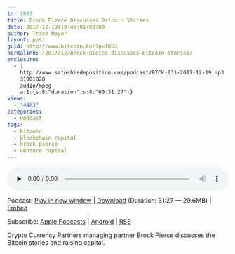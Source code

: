 ```yaml
---
id: 1853
title: Brock Pierce Discusses Bitcoin Stories
date: 2017-12-19T10:46:01+00:00
author: Trace Mayer
layout: post
guid: http://www.bitcoin.kn/?p=1853
permalink: /2017/12/brock-pierce-discusses-bitcoin-stories/
enclosure:
  - |
    http://www.satoshisdeposition.com/podcast/BTCK-231-2017-12-19.mp3
    31001828
    audio/mpeg
    a:1:{s:8:"duration";s:8:"00:31:27";}
views:
  - "4463"
categories:
  - Podcast
tags:
  - bitcoin
  - blcokchain capital
  - brock pierce
  - venture capital
---
```

<!--powerpress_player-->

<div class="powerpress_player" id="powerpress_player_5823">
  <audio class="wp-audio-shortcode" id="audio-1853-234" preload="none" style="width: 100%;" controls="controls"><source type="audio/mpeg" src="http://media.blubrry.com/bitcoinruntogold/p/www.satoshisdeposition.com/podcast/BTCK-231-2017-12-19.mp3?_=234" /><a href="http://media.blubrry.com/bitcoinruntogold/p/www.satoshisdeposition.com/podcast/BTCK-231-2017-12-19.mp3">http://media.blubrry.com/bitcoinruntogold/p/www.satoshisdeposition.com/podcast/BTCK-231-2017-12-19.mp3</a></audio>
</div>

<p class="powerpress_links powerpress_links_mp3">
  Podcast: <a href="http://media.blubrry.com/bitcoinruntogold/p/www.satoshisdeposition.com/podcast/BTCK-231-2017-12-19.mp3" class="powerpress_link_pinw" target="_blank" title="Play in new window" onclick="return powerpress_pinw('https://www.bitcoin.kn/?powerpress_pinw=1853-podcast');" rel="nofollow">Play in new window</a> | <a href="http://media.blubrry.com/bitcoinruntogold/s/www.satoshisdeposition.com/podcast/BTCK-231-2017-12-19.mp3" class="powerpress_link_d" title="Download" rel="nofollow" download="BTCK-231-2017-12-19.mp3">Download</a> (Duration: 31:27 &#8212; 29.6MB) | <a href="#" class="powerpress_link_e" title="Embed" onclick="return powerpress_show_embed('1853-podcast');" rel="nofollow">Embed</a>
</p>

<p class="powerpress_embed_box" id="powerpress_embed_1853-podcast" style="display: none;">
  <input id="powerpress_embed_1853-podcast_t" type="text" value="<iframe width=&quot;320&quot; height=&quot;30&quot; src=&quot;https://www.bitcoin.kn/?powerpress_embed=1853-podcast&amp;powerpress_player=mediaelement-audio&quot; frameborder=&quot;0&quot; scrolling=&quot;no&quot;></iframe>" onclick="javascript: this.select();" onfocus="javascript: this.select();" style="width: 70%;" readOnly />
</p>

<p class="powerpress_links powerpress_subscribe_links">
  Subscribe: <a href="https://itunes.apple.com/WebObjects/MZStore.woa/wa/viewPodcast?id=301670981&mt=2&ls=1#episodeGuid=http%3A%2F%2Fwww.bitcoin.kn%2F%3Fp%3D1853" class="powerpress_link_subscribe powerpress_link_subscribe_itunes" title="Subscribe on Apple Podcasts" rel="nofollow">Apple Podcasts</a> | <a href="https://subscribeonandroid.com/www.bitcoin.kn/feed/podcast/" class="powerpress_link_subscribe powerpress_link_subscribe_android" title="Subscribe on Android" rel="nofollow">Android</a> | <a href="https://www.bitcoin.kn/feed/podcast/" class="powerpress_link_subscribe powerpress_link_subscribe_rss" title="Subscribe via RSS" rel="nofollow">RSS</a>
</p>

<span data-sheets-value="{&quot;1&quot;:2,&quot;2&quot;:&quot;Crypto Currency Partners managing partner Brock Pierce discusses the Bitcoin stories and raising capital.&quot;}" data-sheets-userformat="{&quot;2&quot;:513,&quot;3&quot;:[null,0],&quot;12&quot;:0}">Crypto Currency Partners managing partner Brock Pierce discusses the Bitcoin stories and raising capital.</span>